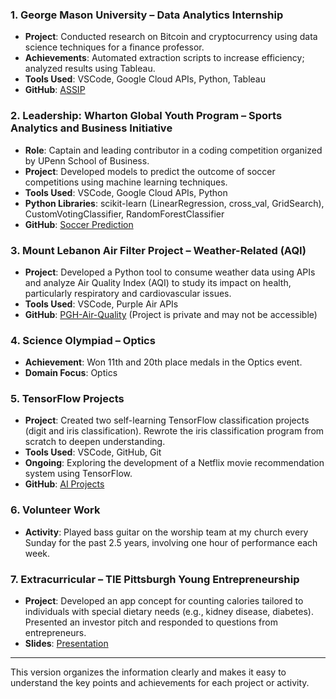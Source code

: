 

### 1. **George Mason University – Data Analytics Internship**

- **Project**: Conducted research on Bitcoin and cryptocurrency using data science techniques for a finance professor.
- **Achievements**: Automated extraction scripts to increase efficiency; analyzed results using Tableau.
- **Tools Used**: VSCode, Google Cloud APIs, Python, Tableau
- **GitHub**: [ASSIP](https://github.com/AcheonDjon/ASSIP/)

### 2. **Leadership: Wharton Global Youth Program – Sports Analytics and Business Initiative**

- **Role**: Captain and leading contributor in a coding competition organized by UPenn School of Business.
- **Project**: Developed models to predict the outcome of soccer competitions using machine learning techniques.
- **Tools Used**: VSCode, Google Cloud APIs, Python
- **Python Libraries**: scikit-learn (LinearRegression, cross_val, GridSearch), CustomVotingClassifier, RandomForestClassifier
- **GitHub**: [Soccer Prediction](https://github.com/AcheonDjon/soccer-prediction)

### 3. **Mount Lebanon Air Filter Project – Weather-Related (AQI)**

- **Project**: Developed a Python tool to consume weather data using APIs and analyze Air Quality Index (AQI) to study its impact on health, particularly respiratory and cardiovascular issues.
- **Tools Used**: VSCode, Purple Air APIs
- **GitHub**: [PGH-Air-Quality](https://github.com/dmkahler/PGH-Air-Quality/tree/5-python-utility-to-download-sensor-data-in-python) (Project is private and may not be accessible)

### 4. **Science Olympiad – Optics**

- **Achievement**: Won 11th and 20th place medals in the Optics event.
- **Domain Focus**: Optics

### 5. **TensorFlow Projects**

- **Project**: Created two self-learning TensorFlow classification projects (digit and iris classification). Rewrote the iris classification program from scratch to deepen understanding.
- **Tools Used**: VSCode, GitHub, Git
- **Ongoing**: Exploring the development of a Netflix movie recommendation system using TensorFlow.
- **GitHub**: [AI Projects](https://github.com/AcheonDjon/AI-/)

### 6. **Volunteer Work**

- **Activity**: Played bass guitar on the worship team at my church every Sunday for the past 2.5 years, involving one hour of performance each week.

### 7. **Extracurricular – TIE Pittsburgh Young Entrepreneurship**

- **Project**: Developed an app concept for counting calories tailored to individuals with special dietary needs (e.g., kidney disease, diabetes). Presented an investor pitch and responded to questions from entrepreneurs.
- **Slides**: [Presentation](https://github.com/AcheonDjon/AI-/)

---

This version organizes the information clearly and makes it easy to understand the key points and achievements for each project or activity.